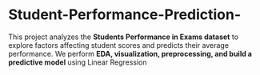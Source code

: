 # Student-Performance-Prediction-
This project analyzes the **Students Performance in Exams dataset** to explore factors affecting student scores and predicts their average performance.  We perform **EDA, visualization, preprocessing, and build a predictive model** using Linear Regression
